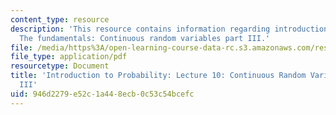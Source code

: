 ```yaml
---
content_type: resource
description: 'This resource contains information regarding introduction to probability:
  The fundamentals: Continuous random variables part III.'
file: /media/https%3A/open-learning-course-data-rc.s3.amazonaws.com/res-6-012-introduction-to-probability-spring-2018/946d2279e52c1a448ecb0c53c54bcefc_MITRES_6_012S18_L10AS.pdf
file_type: application/pdf
resourcetype: Document
title: 'Introduction to Probability: Lecture 10: Continuous Random Variables Part
  III'
uid: 946d2279-e52c-1a44-8ecb-0c53c54bcefc
---
```

